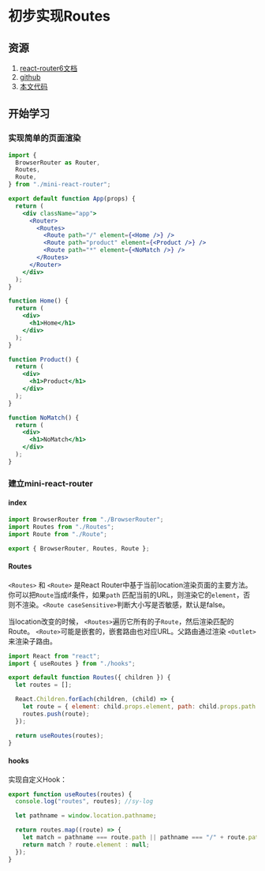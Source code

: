 # 初步实现Routes



## 资源

1. [react-router6文档](https://reactrouter.com/docs/en/v6)
2. [github](https://github.com/remix-run/react-router)
2. [本文代码](https://github.com/Believel/blog/tree/master/React/my-react-app/react-router-source)



## 开始学习


### 实现简单的页面渲染

```jsx
import {
  BrowserRouter as Router,
  Routes,
  Route,
} from "./mini-react-router";

export default function App(props) {
  return (
    <div className="app">
      <Router>
        <Routes>
          <Route path="/" element={<Home />} />
          <Route path="product" element={<Product />} />
          <Route path="*" element={<NoMatch />} />
        </Routes>
      </Router>
    </div>
  );
}

function Home() {
  return (
    <div>
      <h1>Home</h1>
    </div>
  );
}

function Product() {
  return (
    <div>
      <h1>Product</h1>
    </div>
  );
}

function NoMatch() {
  return (
    <div>
      <h1>NoMatch</h1>
    </div>
  );
}
```



### 建立mini-react-router

#### index

```js
import BrowserRouter from "./BrowserRouter";
import Routes from "./Routes";
import Route from "./Route";

export { BrowserRouter, Routes, Route };
```



#### Routes

`<Routes>` 和 `<Route>` 是React Router中基于当前location渲染页面的主要方法。你可以把`Route`当成if条件，如果`path` 匹配当前的URL，则渲染它的`element`，否则不渲染。`<Route caseSensitive>`判断大小写是否敏感，默认是false。

当location改变的时候， `<Routes>`遍历它所有的子`Route`，然后渲染匹配的Route。 `<Route>`可能是嵌套的，嵌套路由也对应URL。父路由通过渲染 `<Outlet>`来渲染子路由。

```js
import React from "react";
import { useRoutes } from "./hooks";

export default function Routes({ children }) {
  let routes = [];

  React.Children.forEach(children, (child) => {
    let route = { element: child.props.element, path: child.props.path };
    routes.push(route);
  });

  return useRoutes(routes);
}
```



#### hooks

实现自定义Hook：

```js
export function useRoutes(routes) {
  console.log("routes", routes); //sy-log

  let pathname = window.location.pathname;

  return routes.map((route) => {
    let match = pathname === route.path || pathname === "/" + route.path;
    return match ? route.element : null;
  });
}
```
